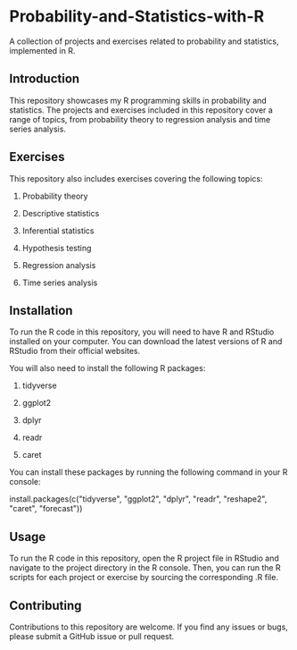 # Probability-and-Statistics-with-R
A collection of projects and exercises related to probability and statistics, implemented in R.

## Introduction
This repository showcases my R programming skills in probability and statistics. The projects and exercises included in this repository cover a range of topics, from probability theory to regression analysis and time series analysis.

## Exercises
This repository also includes exercises covering the following topics:

1. Probability theory

2. Descriptive statistics

3. Inferential statistics

4. Hypothesis testing

5. Regression analysis
6. Time series analysis

## Installation
To run the R code in this repository, you will need to have R and RStudio installed on your computer. You can download the latest versions of R and RStudio from their official websites.

You will also need to install the following R packages:

1. tidyverse

2. ggplot2

3. dplyr

4. readr

5. caret



You can install these packages by running the following command in your R console:

install.packages(c("tidyverse", "ggplot2", "dplyr", "readr", "reshape2", "caret", "forecast"))

## Usage
To run the R code in this repository, open the R project file in RStudio and navigate to the project directory in the R console. Then, you can run the R scripts for each project or exercise by sourcing the corresponding .R file.

## Contributing
Contributions to this repository are welcome. If you find any issues or bugs, please submit a GitHub issue or pull request.
